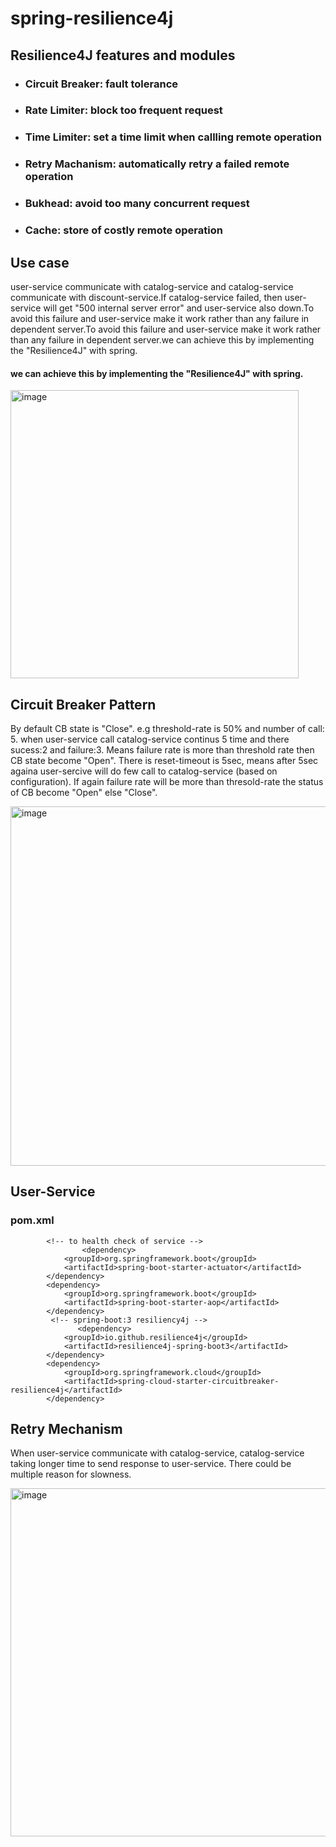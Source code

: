 # spring-resilience4j

## Resilience4J features and modules
 - ### Circuit Breaker: fault tolerance
 - ### Rate Limiter: block too frequent request
 - ### Time Limiter: set a time limit when callling remote operation
 - ### Retry Machanism: automatically retry a failed remote operation
 - ### Bukhead: avoid too many concurrent request
 - ### Cache: store of costly remote operation
##

## Use case
user-service communicate with catalog-service and catalog-service communicate with discount-service.If catalog-service failed, then user-service will get "500 internal server error" and user-service also down.To avoid this failure and user-service make it work rather than any failure in dependent server.To avoid this failure and user-service make it work rather than any failure in dependent server.we can achieve this by implementing the "Resilience4J" with spring.

#### we can achieve this by implementing the "Resilience4J" with spring.
<img width="461" alt="image" src="https://github.com/user-attachments/assets/b5eb4484-0cfe-4c91-9974-42d89696c807">

## Circuit Breaker Pattern
By default CB state is "Close". e.g threshold-rate is 50% and number of call: 5. when user-service call catalog-service continus 5 time and there sucess:2 and failure:3. Means failure rate is more than threshold rate then CB state become "Open". There is reset-timeout is 5sec, means after 5sec againa user-sercive will  do few call  to catalog-service (based on configuration). If again failure rate will be more than thresold-rate the status of CB become "Open" else "Close".
 

<img width="575" alt="image" src="https://github.com/user-attachments/assets/184ecba9-4162-4913-9fe2-4d463c58369a">


## User-Service
### pom.xml
```
        <!-- to health check of service -->
                <dependency>
			<groupId>org.springframework.boot</groupId>
			<artifactId>spring-boot-starter-actuator</artifactId>
		</dependency>
		<dependency>
			<groupId>org.springframework.boot</groupId>
			<artifactId>spring-boot-starter-aop</artifactId>
		</dependency>
         <!-- spring-boot:3 resiliency4j --> 
               <dependency>
			<groupId>io.github.resilience4j</groupId>
			<artifactId>resilience4j-spring-boot3</artifactId>
		</dependency>
		<dependency>
			<groupId>org.springframework.cloud</groupId>
			<artifactId>spring-cloud-starter-circuitbreaker-resilience4j</artifactId>
		</dependency>
```

## Retry Mechanism

When user-service communicate with catalog-service, catalog-service taking longer time to send response to user-service. There could be multiple reason for slowness.

<img width="557" alt="image" src="https://github.com/user-attachments/assets/3c912df7-aa47-4b72-a4fc-9e2a13264584">

   
